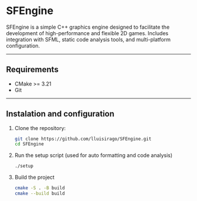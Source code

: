 # SFEngine

SFEngine is a simple C++ graphics engine designed to facilitate the development of high-performance and flexible 2D games. Includes integration with SFML, static code analysis tools, and multi-platform configuration.

---

## Requirements

- CMake >= 3.21
- Git

---

## Instalation and configuration

1. Clone the repository:
    ```bash
    git clone https://github.com/lluisirago/SFEngine.git
    cd SFEngine
    ```
2. Run the setup script (used for auto formatting and code analysis)
    ```bash
    ./setup
    ```
3. Build the project
    ```bash
    cmake -S . -B build
    cmake --build build
    ```